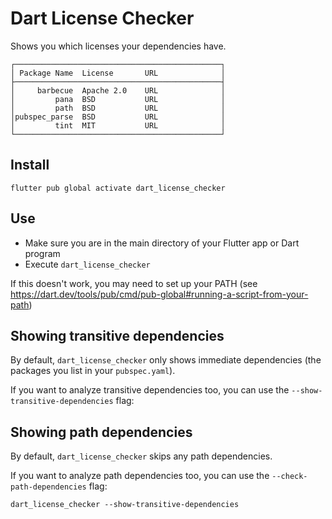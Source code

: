 # Dart License Checker

Shows you which licenses your dependencies have.

```
┌──────────────────────────────────────────────┐
│ Package Name  License       URL              │
├──────────────────────────────────────────────┤
│     barbecue  Apache 2.0    URL              │
│         pana  BSD           URL              │
│         path  BSD           URL              │
│pubspec_parse  BSD           URL              │
│         tint  MIT           URL              │
└──────────────────────────────────────────────┘
```

## Install

`flutter pub global activate dart_license_checker`

## Use

- Make sure you are in the main directory of your Flutter app or Dart program
- Execute `dart_license_checker`

If this doesn't work, you may need to set up your PATH (see https://dart.dev/tools/pub/cmd/pub-global#running-a-script-from-your-path)

## Showing transitive dependencies

By default, `dart_license_checker` only shows immediate dependencies (the packages you list in your `pubspec.yaml`).

If you want to analyze transitive dependencies too, you can use the `--show-transitive-dependencies` flag:

## Showing path dependencies

By default, `dart_license_checker` skips any path dependencies.

If you want to analyze path dependencies too, you can use the `--check-path-dependencies` flag:

`dart_license_checker --show-transitive-dependencies`
